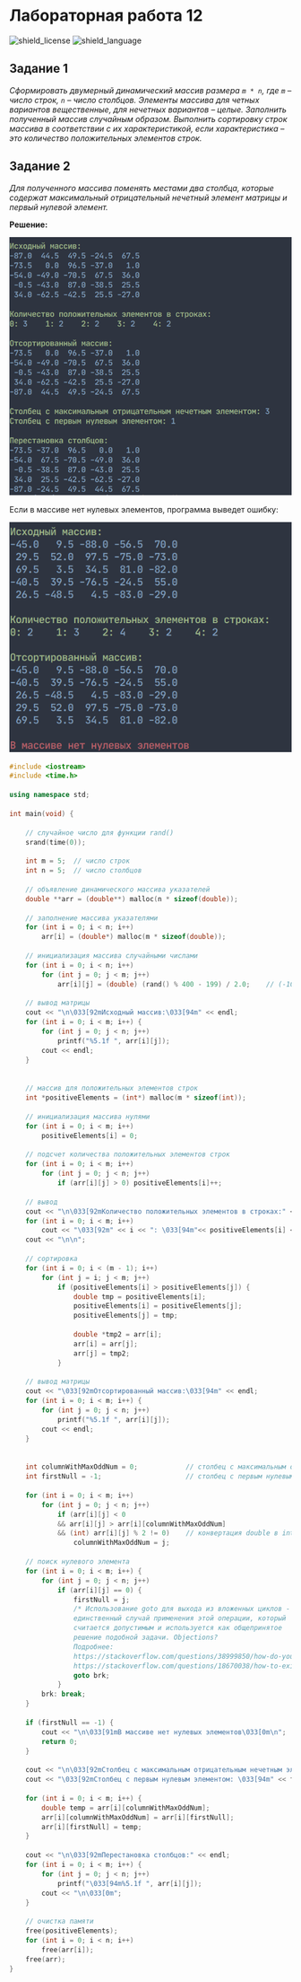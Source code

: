 # Лабораторная работа 12
![shield_license](https://img.shields.io/github/license/sha-cc/college_cpp)
![shield_language](https://img.shields.io/badge/language-C%2B%2B-blue)
## Задание 1
_Сформировать двумерный динамический массив размера `m * n`, где `m` – число строк, `n` – число столбцов. Элементы массива для четных вариантов вещественные, для нечетных вариантов – целые. Заполнить полученный массив случайным образом. Выполнить сортировку строк массива в соответствии с их характеристикой, если характеристика – это количество положительных элементов строк._


## Задание 2
_Для полученного массива поменять местами два столбца, которые содержат максимальный отрицательный нечетный элемент матрицы и первый нулевой элемент._


**Решение:**

![1](pic/1.png)


Если в массиве нет нулевых элементов, программа выведет ошибку:


![2](pic/2.png)


```cpp
#include <iostream>
#include <time.h>

using namespace std;

int main(void) {

    // случайное число для функции rand()
    srand(time(0));

    int m = 5;  // число строк
    int n = 5;  // число столбцов

    // объявление динамического массива указателей
    double **arr = (double**) malloc(n * sizeof(double));

    // заполнение массива указателями
    for (int i = 0; i < n; i++)
        arr[i] = (double*) malloc(m * sizeof(double));

    // инициализация массива случайными числами
    for (int i = 0; i < n; i++)
        for (int j = 0; j < m; j++)
            arr[i][j] = (double) (rand() % 400 - 199) / 2.0;    // (-100.0; 100.0)

    // вывод матрицы
    cout << "\n\033[92mИсходный массив:\033[94m" << endl;
    for (int i = 0; i < m; i++) {
        for (int j = 0; j < n; j++)
            printf("%5.1f ", arr[i][j]);
        cout << endl;
    }


    // массив для положительных элементов строк
    int *positiveElements = (int*) malloc(m * sizeof(int));

    // инициализация массива нулями
    for (int i = 0; i < m; i++)
        positiveElements[i] = 0;

    // подсчет количества положительных элементов строк
    for (int i = 0; i < m; i++)
        for (int j = 0; j < n; j++)
            if (arr[i][j] > 0) positiveElements[i]++;

    // вывод
    cout << "\n\033[92mКоличество положительных элементов в строках:" << endl;
    for (int i = 0; i < m; i++) 
        cout << "\033[92m" << i << ": \033[94m"<< positiveElements[i] << "\t";
    cout << "\n\n";

    // сортировка
    for (int i = 0; i < (m - 1); i++)
        for (int j = i; j < m; j++)
            if (positiveElements[i] > positiveElements[j]) {
                double tmp = positiveElements[i];
                positiveElements[i] = positiveElements[j];
                positiveElements[j] = tmp;

                double *tmp2 = arr[i];
                arr[i] = arr[j];
                arr[j] = tmp2;
            }

    // вывод матрицы
    cout << "\033[92mОтсортированный массив:\033[94m" << endl;
    for (int i = 0; i < m; i++) {
        for (int j = 0; j < n; j++)
            printf("%5.1f ", arr[i][j]);
        cout << endl;
    }

    
    int columnWithMaxOddNum = 0;            // столбец с максимальным отрицательным нечетным элементом
    int firstNull = -1;                     // столбец с первым нулевым элементом

    for (int i = 0; i < m; i++)
        for (int j = 0; j < n; j++)
            if (arr[i][j] < 0 
            && arr[i][j] > arr[i][columnWithMaxOddNum] 
            && (int) arr[i][j] % 2 != 0)    // конвертация double в integer для проверки нечетности
                columnWithMaxOddNum = j;
    
    // поиск нулевого элемента
    for (int i = 0; i < m; i++) {
        for (int j = 0; j < n; j++)
            if (arr[i][j] == 0) {
                firstNull = j;
                /* Использование goto для выхода из вложенных циклов -
                единственный случай применения этой операции, который
                считается допустимым и используется как общепринятое 
                решение подобной задачи. Objections?
                Подробнее:
                https://stackoverflow.com/questions/38999850/how-do-you-break-out-of-nested-loops-in-c
                https://stackoverflow.com/questions/18670038/how-to-exit-nested-loops */
                goto brk;
            }
        brk: break;
    }

    if (firstNull == -1) {
        cout << "\n\033[91mВ массиве нет нулевых элементов\033[0m\n"; 
        return 0;
    }

    cout << "\n\033[92mСтолбец с максимальным отрицательным нечетным элементом: \033[94m" << columnWithMaxOddNum << endl;
    cout << "\033[92mСтолбец с первым нулевым элементом: \033[94m" << firstNull << endl;

    for (int i = 0; i < m; i++) {
        double temp = arr[i][columnWithMaxOddNum];
        arr[i][columnWithMaxOddNum] = arr[i][firstNull];
        arr[i][firstNull] = temp;
    }

    cout << "\n\033[92mПерестановка столбцов:" << endl;
    for (int i = 0; i < m; i++) {
        for (int j = 0; j < n; j++)
            printf("\033[94m%5.1f ", arr[i][j]);
        cout << "\n\033[0m";
    }

    // очистка памяти
    free(positiveElements);
    for (int i = 0; i < n; i++)
        free(arr[i]);
    free(arr);
}
```